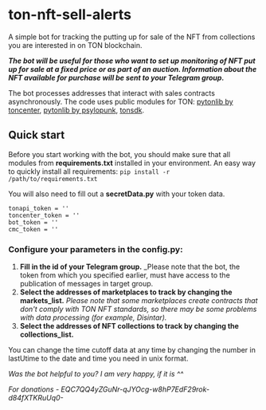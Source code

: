 # ton-nft-sell-alerts
A simple bot for tracking the putting up for sale of the NFT from collections you are interested in on TON blockchain.

_**The bot will be useful for those who want to set up monitoring of NFT put up for sale at a fixed price or as part of an auction.
Information about the NFT available for purchase will be sent to your Telegram group.**_

The bot processes addresses that interact with sales contracts asynchronously.
The code uses public modules for TON: [pytonlib by toncenter](https://github.com/toncenter/pytonlib), [pytonlib by psylopunk](https://github.com/psylopunk/pytonlib), [tonsdk](https://github.com/tonfactory/tonsdk).

## Quick start

Before you start working with the bot, you should make sure that all modules from **requirements.txt** installed in your environment.
An easy way to quickly install all requirements: `pip install -r /path/to/requirements.txt`

You will also need to fill out a **secretData.py** with your token data.
```
tonapi_token = ''
toncenter_token = ''
bot_token = ''
cmc_token = ''
```

### Configure your parameters in the config.py:
1. **Fill in the id of your Telegram group.** _Please note that the bot, the token from which you specified earlier, must have access to the publication of messages in target group.
2. **Select the addresses of marketplaces to track by changing the markets_list.** _Please note that some marketplaces create contracts that don't comply with TON NFT standards, so there may be some problems with data processing (for example, Disintar)._
3. **Select the addresses of NFT collections to track by changing the collections_list.**

You can change the time cutoff data at any time by changing the number in lastUtime to the date and time you need in unix format.

*Was the bot helpful to you? I am very happy, if it is ^^*

*For donations - EQC7QQ4yZGuNr-qJYOcg-w8hP7EdF29rok-d84fXTKRuUq0-*
